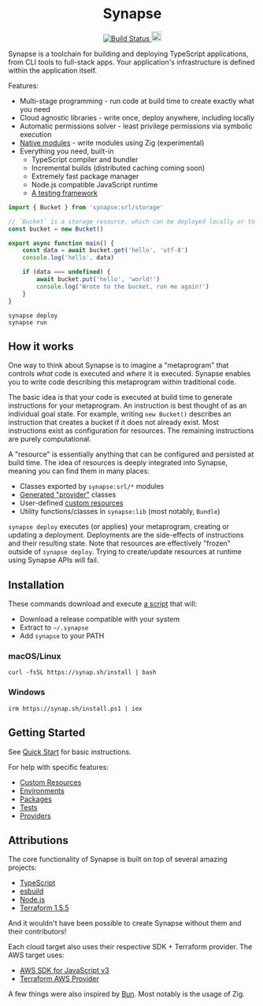 <h1 align="center">Synapse</h1>
<p align="center">
    <a href="https://github.com/Cohesible/synapse/blob/main/.github/workflows/build-synapse.yml">
        <img alt="Build Status" src="https://img.shields.io/github/actions/workflow/status/Cohesible/synapse/build-synapse.yml" >
    </a>
    <a href="https://discord.gg/QkvgrmkAdE" target="_blank">
        <img height=20 src="https://img.shields.io/discord/1254172766849073202" />
    </a>
</p>

Synapse is a toolchain for building and deploying TypeScript applications, from CLI tools to full-stack apps. Your application's infrastructure is defined within the application itself.

Features:
* Multi-stage programming - run code at build time to create exactly what you need
* Cloud agnostic libraries - write once, deploy anywhere, including locally
* Automatic permissions solver - least privilege permissions via symbolic execution
* [Native modules](docs/native-modules.md) - write modules using Zig (experimental)
* Everything you need, built-in
    * TypeScript compiler and bundler
    * Incremental builds (distributed caching coming soon)
    * Extremely fast package manager
    * Node.js compatible JavaScript runtime
    * [A testing framework](docs/testing.md)

```main.ts
import { Bucket } from 'synapse:srl/storage'

// `Bucket` is a storage resource, which can be deployed locally or to the cloud
const bucket = new Bucket()

export async function main() {
    const data = await bucket.get('hello', 'utf-8')
    console.log('hello', data)

    if (data === undefined) {
        await bucket.put('hello', 'world!')
        console.log('Wrote to the bucket, run me again!')
    }
}
```

```shell
synapse deploy
synapse run
```

## How it works

One way to think about Synapse is to imagine a "metaprogram" that controls _what_ code is executed and _where_ it is executed. Synapse enables you to write code describing this metaprogram within traditional code. 

The basic idea is that your code is executed at build time to generate instructions for your metaprogram. An instruction is best thought of as an individual goal state. For example, writing `new Bucket()` describes an instruction that creates a bucket if it does not already exist. Most instructions exist as configuration for resources. The remaining instructions are purely computational.

A "resource" is essentially anything that can be configured and persisted at build time. The idea of resources is deeply integrated into Synapse, meaning you can find them in many places:
* Classes exported by `synapse:srl/*` modules
* [Generated "provider"](docs/providers.md) classes
* User-defined [custom resources](docs/custom-resources.md)
* Utility functions/classes in `synapse:lib` (most notably, `Bundle`)

`synapse deploy` executes (or applies) your metaprogram, creating or updating a deployment. Deployments are the side-effects of instructions and their resulting state. Note that resources are effectively "frozen" outside of `synapse deploy`. Trying to create/update resources at runtime using Synapse APIs will fail. 

## Installation

These commands download and execute [a script](src/cli/install.sh) that will:
* Download a release compatible with your system
* Extract to `~/.synapse`
* Add `synapse` to your PATH

### macOS/Linux
```shell
curl -fsSL https://synap.sh/install | bash
```

### Windows
```shell
irm https://synap.sh/install.ps1 | iex
```


## Getting Started

See [Quick Start](docs/getting-started.md#quick-start) for basic instructions. 

For help with specific features:
* [Custom Resources](docs/custom-resources.md)
* [Environments](docs/environments.md)
* [Packages](docs/packages.md)
* [Tests](docs/testing.md)
* [Providers](docs/providers.md)

## Attributions

The core functionality of Synapse is built on top of several amazing projects:
* [TypeScript](https://github.com/microsoft/TypeScript)
* [esbuild](https://github.com/evanw/esbuild)
* [Node.js](https://github.com/nodejs/node)
* [Terraform 1.5.5](https://github.com/hashicorp/terraform/tree/v1.5.5)

And it wouldn't have been possible to create Synapse without them and their contributors!

Each cloud target also uses their respective SDK + Terraform provider. The AWS target uses:
* [AWS SDK for JavaScript v3](https://github.com/aws/aws-sdk-js-v3)
* [Terraform AWS Provider](https://github.com/hashicorp/terraform-provider-aws)

A few things were also inspired by [Bun](https://github.com/oven-sh/bun). Most notably is the usage of Zig.
